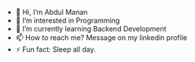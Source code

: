 - 👋 Hi, I’m Abdul Manan
- 👀 I’m interested in Programming
- 🌱 I’m currently learning Backend Development
- 📫 How to reach me? Message on my linkedin profile
- ⚡ Fun fact: Sleep all day.
